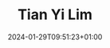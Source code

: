 ---
title: "Tian Yi Lim"
date: 2024-01-29T09:51:23+01:00
draft: false
weight: 1
description: Team Lead
image: "img/default.jpg"
---